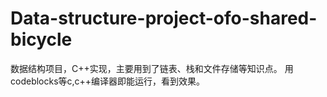 # Data-structure-project-ofo-shared-bicycle
数据结构项目，C++实现，主要用到了链表、栈和文件存储等知识点。
用codeblocks等c,c++编译器即能运行，看到效果。
